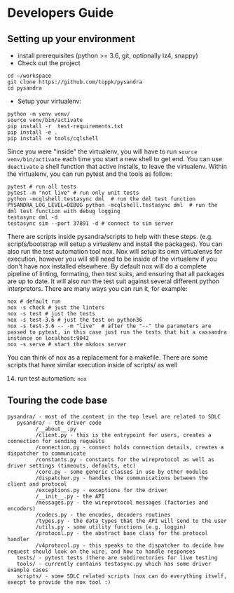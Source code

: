 


Developers Guide
================

Setting up your environment
---------------------------


* install prerequisites (python >= 3.6, git, optionally lz4, snappy)
* Check out the project
```
cd ~/workspace
git clone https://github.com/toppk/pysandra
cd pysandra
```
* Setup your virtualenv:
```
python -m venv venv/
source venv/bin/activate
pip install -r  test-requirements.txt
pip install -e .
pip install -e tools/cqlshell
```

Since you were "inside" the virtualenv, you will have to run `source venv/bin/activate` each time you start a new shell to get end.  You can use `deactivate` a shell function that active installs, to leave the virtualenv.  Within the virtualenv, you can run pytest and the tools as follow:

```
pytest # run all tests
pytest -m "not live" # run only unit tests
python -mcqlshell.testasync dml  # run the dml test function
PYSANDRA_LOG_LEVEL=DEBUG python -mcqlshell.testasync dml  # run the dml test function with debug logging
testasync dml -d
testasync sim --port 37891 -d # connect to sim server
```

There are scripts inside pysandra/scripts to help with these steps.  (e.g. scripts/bootstrap will setup a virtualenv and install the packages).  You can also run the test automation tool nox.  Nox will setup its own virtualenvs for execution, however you will still need to be inside of the virtualenv if you don't have nox installed elsewhere.  By default nox will do a complete pipeline of linting, formating, then test suits, and ensuring that all packages are up to date.  It will also run the test suit against several different python interpretors.  There are many ways you can run it, for example:

```no-highlight
nox # default run
nox -s check # just the linters
nox -s test # just the tests
nox -s test-3.6 # just the test on python36
nox -s test-3.6 -- -m "live"  # after the "--" the parameters are passed to pytest, in this case just run the tests that hit a cassandra instance on localhost:9042
nox -s serve # start the mkdocs server
```

You can think of nox as a replacement for a makefile.  There are some scripts that have similar execution inside of scripts/ as well

14. run test automation: `nox`


Touring the code base
-----------------------

```no-highlight
pysandra/ - most of the content in the top level are related to SDLC
   pysandra/ - the driver code
         /__about__.py
         /client.py - this is the entrypoint for users, creates a connection for sending requests
         /connection.py - connect holds connection details, creates a dispatcher to communicate
         /constants.py - constants for the wireprotocol as well as driver settings (timeouts, defaults, etc)
         /core.py - some generic classes in use by other modules
         /dispatcher.py - handles the communications between the client and protocol
         /exceptions.py - exceptions for the driver
         /__init__.py - the API
         /messages.py - the wireprotocol messages (factories and encoders)
         /codecs.py - the encodes, decoders routines
         /types.py - the data types that the API will send to the user
         /utils.py - some utility functions (e.g. loggin)
         /protocol.py - the abstract base class for the protocol handler
         /v4protocol.py - this speaks to the dispatcher to decide how request should look on the wire, and how to handle responses
   tests/ - pytest tests (there are subdirectories for live testing
   tools/ - currently contains testasync.py which has some driver example cases
   scripts/ - some SDLC related scripts (nox can do everything itself, execpt to provide the nox tool :)
```
